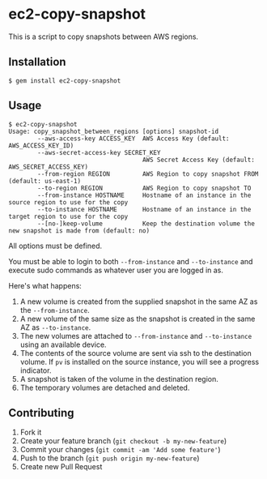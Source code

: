 # ec2-copy-snapshot

This is a script to copy snapshots between AWS regions.

## Installation

    $ gem install ec2-copy-snapshot

## Usage

```
$ ec2-copy-snapshot 
Usage: copy_snapshot_between_regions [options] snapshot-id
        --aws-access-key ACCESS_KEY  AWS Access Key (default: AWS_ACCESS_KEY_ID)
        --aws-secret-access-key SECRET_KEY
                                     AWS Secret Access Key (default: AWS_SECRET_ACCESS_KEY)
        --from-region REGION         AWS Region to copy snapshot FROM (default: us-east-1)
        --to-region REGION           AWS Region to copy snapshot TO
        --from-instance HOSTNAME     Hostname of an instance in the source region to use for the copy
        --to-instance HOSTNAME       Hostname of an instance in the target region to use for the copy
        --[no-]keep-volume           Keep the destination volume the new snapshot is made from (default: no)
```

All options must be defined.

You must be able to login to both `--from-instance` and `--to-instance` and execute sudo commands as whatever user you are logged in as.

Here's what happens:

  1. A new volume is created from the supplied snapshot in the same AZ as the `--from-instance`.
  2. A new volume of the same size as the snapshot is created in the same AZ as `--to-instance`.
  3. The new volumes are attached to `--from-instance` and `--to-instance` using an available device.
  4. The contents of the source volume are sent via ssh to the destination volume. If `pv` is installed on the source instance, you will see a progress indicator.
  5. A snapshot is taken of the volume in the destination region.
  6. The temporary volumes are detached and deleted.

## Contributing

1. Fork it
2. Create your feature branch (`git checkout -b my-new-feature`)
3. Commit your changes (`git commit -am 'Add some feature'`)
4. Push to the branch (`git push origin my-new-feature`)
5. Create new Pull Request

